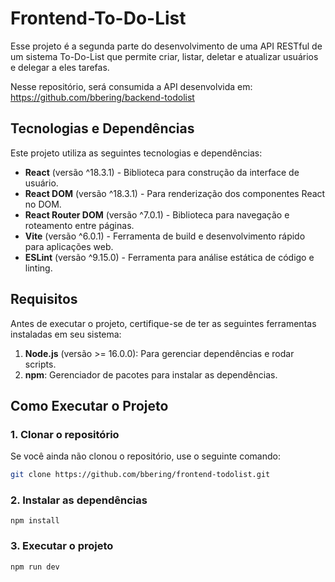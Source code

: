 # Frontend-To-Do-List

Esse projeto é a segunda parte do desenvolvimento de uma API RESTful de um sistema To-Do-List que permite criar, listar, deletar e atualizar usuários e delegar a eles tarefas.

Nesse repositório, será consumida a API desenvolvida em: https://github.com/bbering/backend-todolist

## Tecnologias e Dependências

Este projeto utiliza as seguintes tecnologias e dependências:

- **React** (versão ^18.3.1) - Biblioteca para construção da interface de usuário.
- **React DOM** (versão ^18.3.1) - Para renderização dos componentes React no DOM.
- **React Router DOM** (versão ^7.0.1) - Biblioteca para navegação e roteamento entre páginas.
- **Vite** (versão ^6.0.1) - Ferramenta de build e desenvolvimento rápido para aplicações web.
- **ESLint** (versão ^9.15.0) - Ferramenta para análise estática de código e linting.

## Requisitos

Antes de executar o projeto, certifique-se de ter as seguintes ferramentas instaladas em seu sistema:

1. **Node.js** (versão >= 16.0.0): Para gerenciar dependências e rodar scripts.
2. **npm**: Gerenciador de pacotes para instalar as dependências.

## Como Executar o Projeto

### 1. Clonar o repositório

Se você ainda não clonou o repositório, use o seguinte comando:

```bash
git clone https://github.com/bbering/frontend-todolist.git
```

### 2. Instalar as dependências

```
npm install
```

### 3. Executar o projeto

```
npm run dev
```



